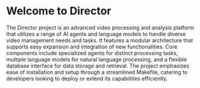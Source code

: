 # Welcome to Director

The Director project is an advanced video processing and analysis platform that utilizes a range of AI agents and language models to handle diverse video management needs and tasks. It features a modular architecture that supports easy expansion and integration of new functionalities. Core components include specialized agents for distinct processing tasks, multiple language models for natural language processing, and a flexible database interface for data storage and retrieval. The project emphasizes ease of installation and setup through a streamlined Makefile, catering to developers looking to deploy or extend its capabilities efficiently.
